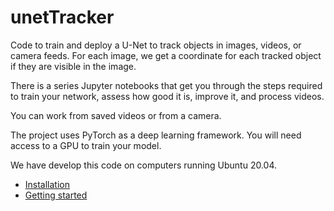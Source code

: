 # unetTracker

Code to train and deploy a U-Net to track objects in images, videos, or camera feeds. For each image, we get a coordinate for each tracked object if they are visible in the image.

There is a series Jupyter notebooks that get you through the steps required to train your network, assess how good it is, improve it, and process videos.

You can work from saved videos or from a camera.

The project uses PyTorch as a deep learning framework. You will need access to a GPU to train your model.

We have develop this code on computers running Ubuntu 20.04.

* [Installation](documentation/install.md)
* [Getting started](documentation/getting_started.md)

